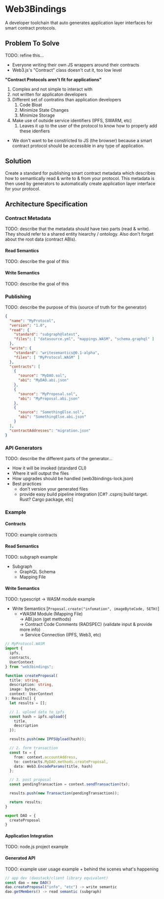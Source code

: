 # Web3Bindings  
A developer toolchain that auto generates application layer interfaces for smart contract protocols.  

## Problem To Solve  
TODO: refine this...  
- Everyone writing their own JS wrappers around their contracts  
- Web3.js's "Contract" class doesn't cut it, too low level  

**"Contract Protocols aren't fit for applications"**  
1. Complex and not simple to interact with
2. not written for applicaton developers
3. Different set of contratins than application developers
   1. Code Bloat
   2. Minimize State Changes
   3. Minimize Storage
4. Make use of outside service identifiers (IPFS, SWARM, etc)
   1. Leaves it up to the user of the protocol to know how to properly add these idenfiers

- We don't want to be constricted to JS (the browser) because a smart contract protocol should be accessible in any type of application.

## Solution  
Create a standard for publishing smart contract metadata which describes how to semantically read & write to & from your protocol. This metadata is then used by generators to automatically create application layer interface for your protocol.  

## Architecture Specification  
### Contract Metadata  
TODO: describe that the metadata should have two parts (read & write). They should refer to a shared entity hiearchy / ontology. Also don't forget about the root data (contract ABIs).  

#### Read Semantics  
TODO: describe the goal of this  

#### Write Semantics  
TODO: describe the goal of this  

### Publishing  
TODO: describe the purpose of this (source of truth for the generator)  
```json
{
  "name": "MyProtocol",
  "version": "1.0",
  "read": {
    "standard": "subgraph@latest",
    "files": [ "datasource.yml", "mappings.WASM", "schema.graphql" ]
  },
  "write": {
    "standard": "writesemantics@0.1-alpha",
    "files": [ "MyProtocol.WASM" ]
  },
  "contracts": [
    {
      "source": "MyDAO.sol",
      "abi": "MyDAO.abi.json"
    },
    {
      "source": "MyProposal.sol",
      "abi": "MyProposal.abi.json"
    },
    {
      "source": "SomethingElse.sol",
      "abi": "SomethingElse.abi.json"
    }
  ],
  "contractAddresses": "migration.json"
}
```

### API Generators  
TODO: describe the different parts of the generator...  
- How it will be invoked (standard CLI)  
- Where it will output the files  
- How upgrades should be handled (web3bindings-lock.json)  
- Best practices  
  - don't version your generated files  
  - provide easy build pipeline integration [C#? .csproj build target. Rust? Cargo package, etc]  

### Example  
#### Contracts  
TODO: example contracts  

#### Read Semantics  
TODO: subgraph example  
+ Subgraph  
  - GraphQL Schema  
  - Mapping File  

#### Write Semantics  
TODO: typescript -> WASM module example  
- Write Semantics [`Proposal.create("infomation", imageByteCode, 5ETH)`]  
  + *WASM Module (Mapping File)  
    -> ABI.json (get methods)  
    -> Contract Code Comments (RADSPEC) (validate input & provide more info)  
    -> Service Connection (IPFS, Web3, etc)  

```typescript
// MyProtocol.WASM
import {
  ipfs,
  contracts,
  UserContext
} from "web3bindings";

function createProposal(
  title: string,
  description: string,
  image: bytes,
  context: UserContext
): Results[] {
  let results = [];

  // 1. upload data to ipfs
  const hash = ipfs.upload({
    title,
    description
  });

  results.push(new IPFSUpload(hash));

  // 2. form transaction
  const tx = {
    from: context.accountAddress,
    to: contracts.MyDAO.methods.createProposal,
    data: Web3.EncodeParams(title, hash)
  };

  // 3. post proposal
  const pendingTransaction = context.sendTransaction(tx);

  results.push(new Transaction(pendingTransaction));

  return results;
}

export DAO = {
  createProposal
}
```

#### Application Integration  
TODO: node.js project example  

#### Generated API  
TODO: example user usage example + behind the scenes what's happening  
```typescript
// app dev (daostack/client library equivalent)
const dao = new DAO()
dao.createProposal("info", "etc") -> write semantic
dao.getMembers() -> read semantic (subgraph)
```
